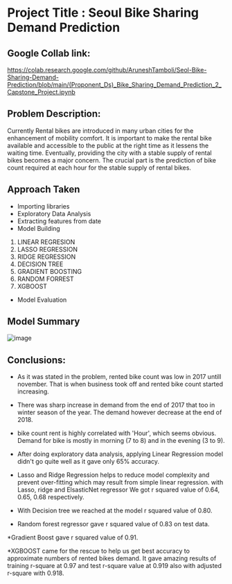 # Project Title : Seoul Bike Sharing Demand Prediction

## Google Collab link: 
https://colab.research.google.com/github/AruneshTamboli/Seol-Bike-Sharing-Demand-Prediction/blob/main/(Proponent_Ds)_Bike_Sharing_Demand_Prediction_2_Capstone_Project.ipynb

## Problem Description:

Currently Rental bikes are introduced in many urban cities for the enhancement of mobility comfort. It is important to make the rental bike available and accessible to the public at the right time as it lessens the waiting time. Eventually, providing the city with a stable supply of rental bikes becomes a major concern. The crucial part is the prediction of bike count required at each hour for the stable supply of rental bikes.

## Approach Taken
* Importing libraries
* Exploratory Data Analysis
* Extracting features from date
* Model Building

1. LINEAR REGRESION
2. LASSO REGRESSION
3. RIDGE REGRESSION
4. DECISION TREE
5. GRADIENT BOOSTING
6. RANDOM FORREST
7. XGBOOST

* Model Evaluation


## Model Summary

![image](https://user-images.githubusercontent.com/88345564/147151585-ae2c29c2-4875-4f42-a598-234c6c12fd53.png)


## Conclusions:


* As it was stated in the problem, rented bike count was low in 2017 untill november. That is when business took off and rented bike count started increasing.

* There was sharp increase in demand from the end of 2017 that too in winter season of the year. The demand however decrease at the end of 2018.

* bike count rent is highly correlated with 'Hour', which seems obvious. Demand for bike is mostly in morning (7 to 8) and in the evening (3 to 9).

* After doing exploratory data analysis, applying Linear Regression model didn't go quite well as it gave only 65% accuracy.

* Lasso and Ridge Regression helps to reduce model complexity and prevent over-fitting which may result from simple linear regression. with Lasso, ridge and ElsasticNet regressor We got r squared value of 0.64, 0.65, 0.68 respectively.
* With Decision tree we reached at the model r squared value of 0.80.

* Random forest regressor gave r squared value of 0.83 on test data.

*Gradient Boost gave r squared value of 0.91.

*XGBOOST came for the rescue to help us get best accuracy to approximate numbers of rented bikes demand. It gave amazing results of training r-square at 0.97 and test r-square value at 0.919 also with adjusted r-square with 0.918.

